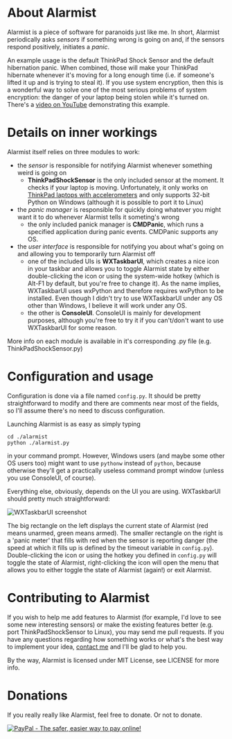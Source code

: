 About Alarmist
==============

Alarmist is a piece of software for paranoids just like me. In short, Alarmist periodically asks *sensors* if something wrong is going on and, if the sensors respond positively, initiates a *panic*.

An example usage is the default ThinkPad Shock Sensor and the default hibernation panic. When combined, those will make your ThinkPad hibernate whenever it's moving for a long enough time (i.e. if someone's lifted it up and is trying to steal it). If you use system encryption, then this is a wonderful way to solve one of the most serious problems of system encryption: the danger of your laptop being stolen while it's turned on. There's a [video on YouTube](http://www.youtube.com/watch?v=l0SKIhsyJqQ) demonstrating this example.

Details on inner workings
=========================

Alarmist itself relies on three modules to work:

- the *sensor* is responsible for notifying Alarmist whenever something weird is going on
	- **ThinkPadShockSensor** is the only included sensor at the moment. It checks if your laptop is moving. Unfortunately, it only works on [ThinkPad laptops with accelerometers](http://www.thinkwiki.org/wiki/Active_Protection_System) and only supports 32-bit Python on Windows (although it is possible to port it to Linux)
- the *panic manager* is responsible for quickly doing whatever you might want it to do whenever Alarmist tells it someting's wrong
	- the only included panick manager is **CMDPanic**, which runs a specified application during panic events. CMDPanic supports any OS.
- the *user interface* is responsible for notifying you about what's going on and allowing you to temporarily turn Alarmist off
	- one of the included UIs is **WXTaskbarUI**, which creates a nice icon in your taskbar and allows you to toggle Alarmist state by either double-clicking the icon or using the system-wide hotkey (which is Alt-F1 by default, but you're free to change it). As the name implies, WXTaskbarUI uses wxPython and therefore requires wxPython to be installed. Even though I didn't try to use WXTaskbarUI under any OS other than Windows, I believe it will work under any OS.
	- the other is **ConsoleUI**. ConsoleUI is mainly for development purposes, although you're free to try it if you can't/don't want to use WXTaskbarUI for some reason.

More info on each module is available in it's corresponding .py file (e.g. ThinkPadShockSensor.py)

Configuration and usage
=======================

Configuration is done via a file named `config.py`. It should be pretty straightforward to modify and there are comments near most of the fields, so I'll assume there's no need to discuss configuration.

Launching Alarmist is as easy as simply typing

	cd ./alarmist
	python ./alarmist.py

in your command prompt. However, Windows users (and maybe some other OS users too) might want to use `pythonw` instead of `python`, because otherwise they'll get a practically useless command prompt window (unless you use ConsoleUI, of course).

Everything else, obviously, depends on the UI you are using. WXTaskbarUI should pretty much straightforward:

![WXTaskbarUI screenshot](http://s1.hostingkartinok.com/uploads/images/2012/02/34d517876f0a56f91525a97d0ab64484.png)

The big rectangle on the left displays the current state of Alarmist (red means unarmed, green means armed). The smaller rectangle on the right is a 'panic meter' that fills with red when the sensor is reporting danger (the speed at which it fills up is defined by the timeout variable in `config.py`). Double-clicking the icon or using the hotkey you defined in `config.py` will toggle the state of Alarmist, right-clicking the icon will open the menu that allows you to either toggle the state of Alarmist (again!) or exit Alarmist.

Contributing to Alarmist
========================

If you wish to help me add features to Alarmist (for example, I'd love to see some new interesting sensors) or make the existing features better (e.g. port ThinkPadShockSensor to Linux), you may send me pull requests. If you have any questions regarding how something works or what's the best way to implement your idea, [contact me](http://popoffka.ru) and I'll be glad to help you.

By the way, Alarmist is licensed under MIT License, see LICENSE for more info.

Donations
=========

If you really really like Alarmist, feel free to donate. Or not to donate.

[![PayPal - The safer, easier way to pay online!](https://www.paypalobjects.com/en_US/i/btn/btn_donate_LG.gif)](https://www.paypal.com/cgi-bin/webscr?cmd=_s-xclick&hosted_button_id=TZWCNZQ6N9KYJ)
